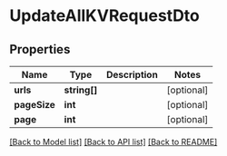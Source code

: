# UpdateAllKVRequestDto

## Properties
Name | Type | Description | Notes
------------ | ------------- | ------------- | -------------
**urls** | **string[]** |  | [optional] 
**pageSize** | **int** |  | [optional] 
**page** | **int** |  | [optional] 

[[Back to Model list]](../../README.md#documentation-for-models) [[Back to API list]](../../README.md#documentation-for-api-endpoints) [[Back to README]](../../README.md)

